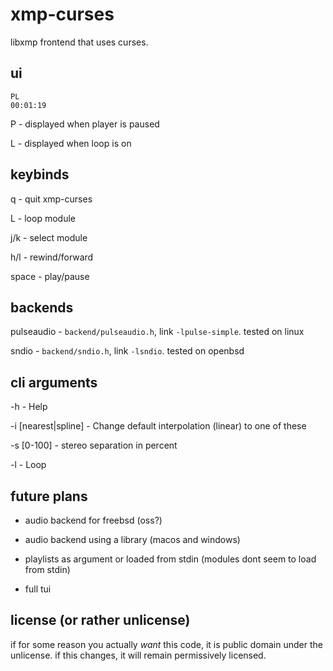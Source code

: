 # xmp-curses

libxmp frontend that uses curses.

## ui

```
PL
00:01:19
```

P - displayed when player is paused

L - displayed when loop is on

## keybinds

q - quit xmp-curses

L - loop module

j/k - select module

h/l - rewind/forward

space - play/pause

## backends

pulseaudio - `backend/pulseaudio.h`, link `-lpulse-simple`. tested on linux

sndio - `backend/sndio.h`, link `-lsndio`. tested on openbsd

## cli arguments

-h - Help

-i [nearest|spline] - Change default interpolation (linear) to one of these

-s [0-100] - stereo separation in percent

-l - Loop

## future plans

- audio backend for freebsd (oss?)

- audio backend using a library (macos and windows)

- playlists as argument or loaded from stdin (modules dont seem to load from stdin)

- full tui

## license (or rather unlicense)

if for some reason you actually *want* this code, it is public domain under the unlicense. if this changes, it will remain permissively licensed.
